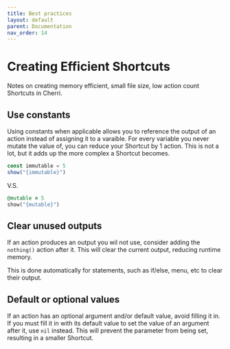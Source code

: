 ```yaml
---
title: Best practices
layout: default
parent: Documentation
nav_order: 14
---
```


# Creating Efficient Shortcuts

Notes on creating memory efficient, small file size, low action count Shortcuts in Cherri.

## Use constants

Using constants when applicable allows you to reference the output of an action instead of assigning it to a varaible. For every variable you never mutate the value of, you can reduce your Shortcut by 1 action. This is not a lot, but it adds up the more complex a Shortcut becomes.

```javascript
const immutable = 5
show("{immutable}")
```

V.S.

```ruby
@mutable = 5
show("{mutable}")
```

## Clear unused outputs

If an action produces an output you wil not use, consider adding the `nothing()` action after it. This will clear the current output, reducing runtime memory.

This is done automatically for statements, such as if/else, menu, etc to clear their output.

## Default or optional values

If an action has an optional argument and/or default value, avoid filling it in. If you must fill it in with its default value to set the value of an argument after it, use `nil` instead. This will prevent the parameter from being set, resulting in a smaller Shortcut.
